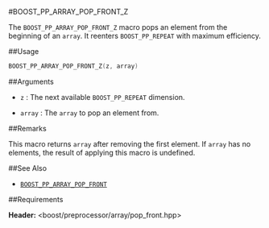 #BOOST_PP_ARRAY_POP_FRONT_Z

The `BOOST_PP_ARRAY_POP_FRONT_Z` macro pops an element from the beginning of an `array`.
It reenters `BOOST_PP_REPEAT` with maximum efficiency.

##Usage

```cpp
BOOST_PP_ARRAY_POP_FRONT_Z(z, array)
```

##Arguments

- `z` :
	The next available `BOOST_PP_REPEAT` dimension.

- `array` :
	The `array` to pop an element from.

##Remarks

This macro returns `array` after removing the first element.
If `array` has no elements, the result of applying this macro is undefined.

##See Also

- [`BOOST_PP_ARRAY_POP_FRONT`](array_pop_front.md)

##Requirements

**Header:** &lt;boost/preprocessor/array/pop_front.hpp&gt;

